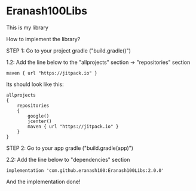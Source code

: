 # Eranash100Libs
This is my library


How to implement the library?

STEP 1: Go to your project gradle ("build.gradle(<ProjectName>)")
    
1.2: Add the line below to the "allprojects" section -> "repositories" section


    maven { url "https://jitpack.io" }


Its should look like this:

    allprojects 
    {
        repositories 
        {
            google()
            jcenter()
            maven { url "https://jitpack.io" }
        }
    }

STEP 2: Go to your app gradle ("build.gradle(app)")

2.2: Add the line below to "dependencies" section

    implementation 'com.github.eranash100:Eranash100Libs:2.0.0'
    
And the implementation done!
